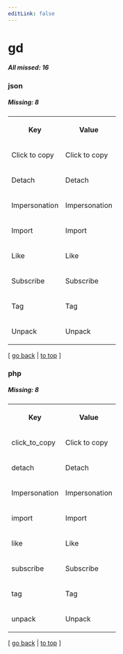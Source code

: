 ```yaml
---
editLink: false
---
```


# gd

##### All missed: 16


### json

##### Missing: 8

<table width="100%">
<tr><th width="50%">

Key

</th><th width="50%">

Value

</th></tr>
<tr><td width="50%">

Click to copy

</td><td width="50%">

Click to copy

</td></tr>
<tr><td width="50%">

Detach

</td><td width="50%">

Detach

</td></tr>
<tr><td width="50%">

Impersonation

</td><td width="50%">

Impersonation

</td></tr>
<tr><td width="50%">

Import

</td><td width="50%">

Import

</td></tr>
<tr><td width="50%">

Like

</td><td width="50%">

Like

</td></tr>
<tr><td width="50%">

Subscribe

</td><td width="50%">

Subscribe

</td></tr>
<tr><td width="50%">

Tag

</td><td width="50%">

Tag

</td></tr>
<tr><td width="50%">

Unpack

</td><td width="50%">

Unpack

</td></tr>
</table>

[ [go back](../status.md) | [to top](#) ]



### php

##### Missing: 8

<table width="100%">
<tr><th width="50%">

Key

</th><th width="50%">

Value

</th></tr>
<tr><td width="50%">

click_to_copy

</td><td width="50%">

Click to copy

</td></tr>
<tr><td width="50%">

detach

</td><td width="50%">

Detach

</td></tr>
<tr><td width="50%">

Impersonation

</td><td width="50%">

Impersonation

</td></tr>
<tr><td width="50%">

import

</td><td width="50%">

Import

</td></tr>
<tr><td width="50%">

like

</td><td width="50%">

Like

</td></tr>
<tr><td width="50%">

subscribe

</td><td width="50%">

Subscribe

</td></tr>
<tr><td width="50%">

tag

</td><td width="50%">

Tag

</td></tr>
<tr><td width="50%">

unpack

</td><td width="50%">

Unpack

</td></tr>
</table>

[ [go back](../status.md) | [to top](#) ]

